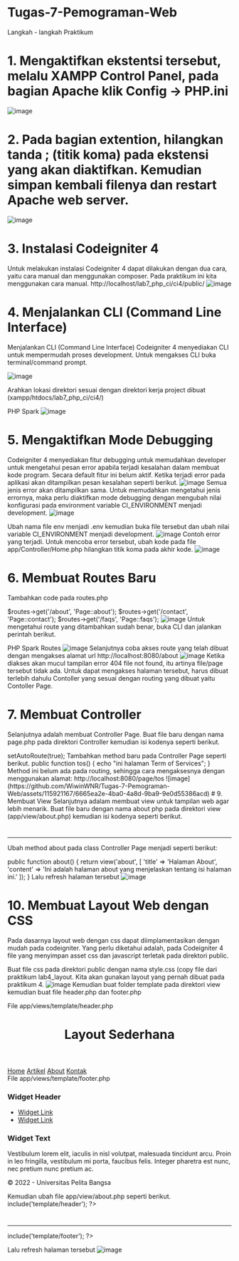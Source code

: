 # Tugas-7-Pemograman-Web
Langkah - langkah Praktikum
# 1. Mengaktifkan ekstentsi tersebut, melalu XAMPP Control Panel, pada bagian Apache klik Config -> PHP.ini

![image](https://github.com/WiwinWNR/Tugas-7-Pemograman-Web/assets/115921167/31607a6a-a174-4e45-9950-2eacbafe72d4)

# 2. Pada bagian extention, hilangkan tanda ; (titik koma) pada ekstensi yang akan diaktifkan. Kemudian simpan kembali filenya dan restart Apache web server.

![image](https://github.com/WiwinWNR/Tugas-7-Pemograman-Web/assets/115921167/7f42900f-5bc1-40ff-b419-ae6ddde73b4d)
# 3. Instalasi Codeigniter 4
Untuk melakukan instalasi Codeigniter 4 dapat dilakukan dengan dua cara, yaitu cara manual dan menggunakan composer. Pada praktikum ini kita menggunakan cara manual. http://localhost/lab7_php_ci/ci4/public/
![image](https://github.com/WiwinWNR/Tugas-7-Pemograman-Web/assets/115921167/34b5637c-5b70-43d1-97ae-b479833e5ef4)
# 4. Menjalankan CLI (Command Line Interface)
Menjalankan CLI (Command Line Interface) Codeigniter 4 menyediakan CLI untuk mempermudah proses development. Untuk mengakses CLI buka terminal/command prompt.

![image](https://github.com/WiwinWNR/Tugas-7-Pemograman-Web/assets/115921167/3b4fc1f6-8704-4435-ba17-23a46ba3817d)

Arahkan lokasi direktori sesuai dengan direktori kerja project dibuat (xampp/htdocs/lab7_php_ci/ci4/)

PHP Spark
![image](https://github.com/WiwinWNR/Tugas-7-Pemograman-Web/assets/115921167/f9eaf556-fbca-4ef3-8f2a-a2c809b8d90a)

# 5. Mengaktifkan Mode Debugging
Codeigniter 4 menyediakan fitur debugging untuk memudahkan developer untuk mengetahui pesan error apabila terjadi kesalahan dalam membuat kode program. Secara default fitur ini belum aktif. Ketika terjadi error pada aplikasi akan ditampilkan pesan kesalahan seperti berikut.
![image](https://github.com/WiwinWNR/Tugas-7-Pemograman-Web/assets/115921167/2374c62e-b6e7-4c92-b069-6da6c60f4c49)
Semua jenis error akan ditampilkan sama. Untuk memudahkan mengetahui jenis errornya, maka perlu diaktifkan mode debugging dengan mengubah nilai konfigurasi pada environment variable CI_ENVIRONMENT menjadi development.
![image](https://github.com/WiwinWNR/Tugas-7-Pemograman-Web/assets/115921167/0115cddb-6763-4fd7-a6c4-0ec005f1b7dd)

Ubah nama file env menjadi .env kemudian buka file tersebut dan ubah nilai variable CI_ENVIRONMENT menjadi development.
![image](https://github.com/WiwinWNR/Tugas-7-Pemograman-Web/assets/115921167/8d80b3cf-c5f1-4176-8d7c-cfbe6d5c7cf3)
Contoh error yang terjadi. Untuk mencoba error tersebut, ubah kode pada file app/Controller/Home.php hilangkan titik koma pada akhir kode.
![image](https://github.com/WiwinWNR/Tugas-7-Pemograman-Web/assets/115921167/c2fdb432-56e6-4def-8cf2-f8908550c005)
# 6. Membuat Routes Baru
Tambahkan code pada routes.php

$routes->get('/about', 'Page::about');
$routes->get('/contact', 'Page::contact');
$routes->get('/faqs', 'Page::faqs');
![image](https://github.com/WiwinWNR/Tugas-7-Pemograman-Web/assets/115921167/e0339aca-bd20-404e-baa0-f3ca90a36585)
Untuk mengetahui route yang ditambahkan sudah benar, buka CLI dan jalankan perintah berikut.

PHP Spark Routes
![image](https://github.com/WiwinWNR/Tugas-7-Pemograman-Web/assets/115921167/b8ade825-28e9-4020-9ac6-754da958d78b)
Selanjutnya coba akses route yang telah dibuat dengan mengakses alamat url http://localhost:8080/about
![image](https://github.com/WiwinWNR/Tugas-7-Pemograman-Web/assets/115921167/6ed85380-6d6c-49ad-8879-ec2b4cd87f93)
Ketika diakses akan mucul tampilan error 404 file not found, itu artinya file/page tersebut tidak ada. Untuk dapat mengakses halaman tersebut, harus dibuat terlebih dahulu Contoller yang sesuai dengan routing yang dibuat yaitu Contoller Page.

# 7. Membuat Controller
Selanjutnya adalah membuat Controller Page. Buat file baru dengan nama page.php pada direktori Controller kemudian isi kodenya seperti berikut.
<?php

namespace App\Controllers;

class Page extends BaseController
{
    public function about()
    {
        echo "Ini halaman About";
    }
    public function contact()
    {
        echo "Ini halaman Contact";
    }
    public function faqs()
    {
        echo "Ini halaman FAQ";
    }
}
Berikut hasil nya
![image](https://github.com/WiwinWNR/Tugas-7-Pemograman-Web/assets/115921167/8581ba29-c055-41b9-b114-eac3c54de5ae)
# 8. Auto Routing
Secara default fitur autoroute pada Codeiginiter sudah aktif. Untuk mengubah status autoroute dapat mengubah nilai variabelnya. Untuk menonaktifkan ubah nilai true menjadi false.

$routes->setAutoRoute(true);
Tambahkan method baru pada Controller Page seperti berikut.

  public function tos()
    {
        echo "ini halaman Term of Services";
    }
Method ini belum ada pada routing, sehingga cara mengaksesnya dengan menggunakan alamat: http://localhost:8080/page/tos
![image](https://github.com/WiwinWNR/Tugas-7-Pemograman-Web/assets/115921167/6665ea2e-4ba0-4a8d-9ba9-9e0d55386acd)
# 9. Membuat View
Selanjutnya adalam membuat view untuk tampilan web agar lebih menarik. Buat file baru dengan nama about php pada direktori view (app/view/about.php) kemudian isi kodenya seperti berikut.

<!DOCTYPE html>
<html lang="en">
<head>
    <meta charset="UTF-8">
    <title><?= $title; ?></title>
</head>
<body>
    <h1><?= $title; ?></h1>
    <hr>
    <p><?= $content; ?></p>
</body>
</html>
Ubah method about pada class Controller Page menjadi seperti berikut:

public function about()
    {
        return view('about', [
            'title' => 'Halaman About',
            'content' => 'Ini adalah halaman about yang menjelaskan tentang isi halaman ini.'
        ]);
    }
Lalu refresh halaman tersebut
![image](https://github.com/WiwinWNR/Tugas-7-Pemograman-Web/assets/115921167/5ff96271-0fcf-4251-8c08-ab54e5759f27)
# 10. Membuat Layout Web dengan CSS
Pada dasarnya layout web dengan css dapat diimplamentasikan dengan mudah pada codeigniter. Yang perlu diketahui adalah, pada Codeigniter 4 file yang menyimpan asset css dan javascript terletak pada direktori public.

Buat file css pada direktori public dengan nama style.css (copy file dari praktikum lab4_layout. Kita akan gunakan layout yang pernah dibuat pada praktikum 4.
![image](https://github.com/WiwinWNR/Tugas-7-Pemograman-Web/assets/115921167/2d2b4473-98d8-4de3-a7a0-56ae3c623be4)
Kemudian buat folder template pada direktori view kemudian buat file header.php dan footer.php

File app/views/template/header.php
<!DOCTYPE html>
<html lang="en">
<head>
    <meta charset="UTF-8">
    <title><?= $title; ?></title>
    <link rel="stylesheet" href="<?= base_url('/style.css');?>">
</head>
<body>
    <div id="container">
    <header>
        <h1>Layout Sederhana</h1>
    </header>
    <nav>
        <a href="<?= base_url('/');?>" class="active">Home</a>
        <a href="<?= base_url('/artikel');?>">Artikel</a>
        <a href="<?= base_url('/about');?>">About</a>
        <a href="<?= base_url('/contact');?>">Kontak</a>
    </nav>
<section id="wrapper">
    <section id="main">
File app/views/template/footer.php
          </section>
    <aside id="sidebar">
        <div class="widget-box">
            <h3 class="title">Widget Header</h3>
            <ul>
                <li><a href="#">Widget Link</a></li>
                <li><a href="#">Widget Link</a></li>
            </ul>
        </div>
        <div class="widget-box">
            <h3 class="title">Widget Text</h3>
            <p>Vestibulum lorem elit, iaculis in nisl volutpat, malesuada
tincidunt arcu. Proin in leo fringilla, vestibulum mi porta, faucibus felis.
Integer pharetra est nunc, nec pretium nunc pretium ac.</p>
        </div>
    </aside>
</section>
<footer>
    <p>&copy; 2022 - Universitas Pelita Bangsa</p>
</footer>
</div>
</body>
</html>
Kemudian ubah file app/view/about.php seperti berikut.
<?= $this->include('template/header'); ?>

<h1><?= $title; ?></h1>
<hr>
<p><?= $content; ?></p>

<?= $this->include('template/footer'); ?>
Lalu refresh halaman tersebut
![image](https://github.com/WiwinWNR/Tugas-7-Pemograman-Web/assets/115921167/6f30cfec-b6fa-4900-a28c-1e1d8e98f1e8)

